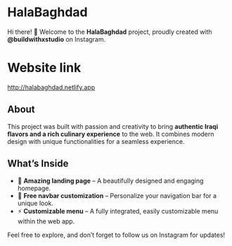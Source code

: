 
# HalaBaghdad

Hi there! 👋 Welcome to the **HalaBaghdad** project, proudly created with **@buildwithxstudio** on Instagram.

# Website link

http://halabaghdad.netlify.app

## About
This project was built with passion and creativity to bring **authentic Iraqi flavors and a rich culinary experience** to the web. It combines modern design with unique functionalities for a seamless experience.

## What’s Inside
- 🚀 **Amazing landing page** – A beautifully designed and engaging homepage.
- 🎨 **Free navbar customization** – Personalize your navigation bar for a unique look.
- ⚡ **Customizable menu** – A fully integrated, easily customizable menu within the web app.

Feel free to explore, and don’t forget to follow us on Instagram for updates!
